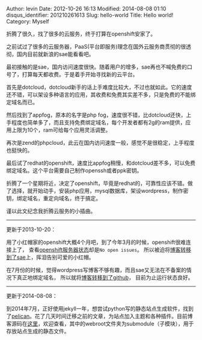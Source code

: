 Author: levin
Date: 2012-10-26 16:13
Modified: 2014-08-08 01:10
disqus_identifier: 201210261613
Slug: hello-world
Title: Hello world!
Category: Myself

折腾了很久，找了很多的云服务，终于打算在openshift安家了。

之前试过了很多的云服务器，PaaS(平台即服务)理念在国外云服务商贯彻的很透彻，国内目前就新浪的sae能看看吧。

最初接触的是sae，国内访问速度很快。随着用户的增多，sae再也不喊免费的口号了，打算每天都收费。于是着手开始寻找新的云平台。<!-- more -->

首先是dotcloud，dotcloud新手的话上手难度比较大，不过也就如此。它的速度还不错，可以架设多种语言的应用，其收费和免费其实差不多，只是免费的不能绑定域名而已。

然后找到了appfog，原本的名字是php fog，速度很不错，比dotcloud还快，上手程度也简单多了，而且支持免费绑定域名，每个开发者都有2g的ram提供，应用上限为10个，ram可给每个应用灵活调整。

再次是zend的phpcloud，此云在国内访问速度一般，感觉不是很稳定，上手程度也挺快的。

最后试了redhat的openshift，速度比appfog稍慢，和dotcloud差不多，可以免费绑定域名。这个平台需要自己制作openssh或者ppk密钥。

折腾了一个星期将近，决定了openshift，毕竟是redhat的，可靠性应该不错。做了选择，就开始动手，安装php应用，mysql数据库，架设wordpress，制作密钥，绑定域名，重定向域名，终于搞定。

谨以此文纪念我折腾云服务的小插曲。

***

更新于2013-10-20：

用了小红帽家的openshift大概4个月吧，到了今年3月的时候，openshift很难连接上了，
查看[openshift服务器状态](/url.html#https://openshift.redhat.com/app/status)却是`No open issues`。
所以被迫将[博客转移到了sae](/archive/my-blog-moved-to-sae-from-rhcloud/)上，挥泪告别可爱的小红帽。

在7月份的时候，觉得wordpress写博客不够有趣，而且sae又无法在不备案的情况下真正地绑定域名，
所以就将[博客转移到了github](/archive/my-pagination-on-homepage-base-on-jekyll-pagination-plugin/)，
目前为止运行状态良好。

***

更新于2014-08-08：

到2014年7月，正好使用jekyll一年，想尝试python写的静态站点生成软件，找到了[pelican](/url.html#https://github.com/getpelican/pelican)。花了几天时间迁移之前的文章，为站点加入主题和各种插件。目前博客源码在[这里](/url.html#https://github.com/levinxo/blog)，欢迎查看，其中的webroot文件夹为submodule（子模块），用于存放站点生成的静态文件。
